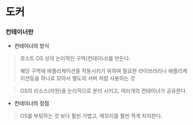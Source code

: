 # 도커

### 컨테이너란

- 컨테이너의 방식

> 호스트 OS  상의 논리적인 구역(컨테이너)를 만든다.
>
> 해당 구역에 애플리케이션을 작동시키기 위하여 필요한 라이브러리나 애플리케이션등을 하나로 모아서 별도의 서버 처럼 사용하는 것

> OS의 리소스(자원)을 논리적으로 분리 시키고, 여러개의 컨테이너가 공유한다.

- 컨테이너의 장점

> OS를 부팅하는 것 보다 훨씬 가볍고, 메모리를 훨씬 적게 차지한다.

> 
